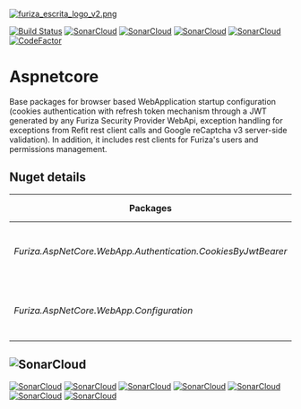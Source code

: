 [![furiza_escrita_logo_v2.png](https://www.imagemhost.com.br/images/2019/03/22/furiza_escrita_logo_v2.png)](https://www.imagemhost.com.br/image/Ybsqy)

[![Build Status](https://dev.azure.com/ivanborges/Furiza/_apis/build/status/ivanborges.furiza-aspnetcore-webapp)](https://dev.azure.com/ivanborges/Furiza/_build/latest?definitionId=4)
[![SonarCloud](https://sonarcloud.io/api/project_badges/measure?project=ivanborges_furiza-aspnetcore-webapp&metric=alert_status)](https://sonarcloud.io/dashboard?id=ivanborges_furiza-aspnetcore-webapp)
[![SonarCloud](https://sonarcloud.io/api/project_badges/measure?project=ivanborges_furiza-aspnetcore-webapp&metric=sqale_rating)](https://sonarcloud.io/dashboard?id=ivanborges_furiza-aspnetcore-webapp)
[![SonarCloud](https://sonarcloud.io/api/project_badges/measure?project=ivanborges_furiza-aspnetcore-webapp&metric=reliability_rating)](https://sonarcloud.io/dashboard?id=ivanborges_furiza-aspnetcore-webapp)
[![SonarCloud](https://sonarcloud.io/api/project_badges/measure?project=ivanborges_furiza-aspnetcore-webapp&metric=security_rating)](https://sonarcloud.io/dashboard?id=ivanborges_furiza-aspnetcore-webapp)
[![CodeFactor](https://www.codefactor.io/repository/github/ivanborges/furiza-aspnetcore-webapp/badge)](https://www.codefactor.io/repository/github/ivanborges/furiza-aspnetcore-webapp)

# Aspnetcore
Base packages for browser based WebApplication startup configuration (cookies authentication with refresh token mechanism through a JWT generated by any Furiza Security Provider WebApi, exception handling for exceptions from Refit rest client calls and Google reCaptcha v3 server-side validation). In addition, it includes rest clients for Furiza's users and permissions management.

## Nuget details
|Packages|Version & Downloads|
|---------------------------|:---:|
|*Furiza.AspNetCore.WebApp.Authentication.CookiesByJwtBearer*|[![NuGet Version and Downloads count](https://buildstats.info/nuget/Furiza.AspNetCore.WebApp.Authentication.CookiesByJwtBearer)](https://www.nuget.org/packages/Furiza.AspNetCore.WebApp.Authentication.CookiesByJwtBearer)|
|*Furiza.AspNetCore.WebApp.Configuration*|[![NuGet Version and Downloads count](https://buildstats.info/nuget/Furiza.AspNetCore.WebApp.Configuration)](https://www.nuget.org/packages/Furiza.AspNetCore.WebApp.Configuration)|

## ![SonarCloud](https://sonarcloud.io/images/project_badges/sonarcloud-white.svg)

[![SonarCloud](https://sonarcloud.io/api/project_badges/measure?project=ivanborges_furiza-aspnetcore-webapp&metric=ncloc)](https://sonarcloud.io/dashboard?id=ivanborges_furiza-aspnetcore-webapp)
[![SonarCloud](https://sonarcloud.io/api/project_badges/measure?project=ivanborges_furiza-aspnetcore-webapp&metric=coverage)](https://sonarcloud.io/dashboard?id=ivanborges_furiza-aspnetcore-webapp)
[![SonarCloud](https://sonarcloud.io/api/project_badges/measure?project=ivanborges_furiza-aspnetcore-webapp&metric=duplicated_lines_density)](https://sonarcloud.io/dashboard?id=ivanborges_furiza-aspnetcore-webapp)
[![SonarCloud](https://sonarcloud.io/api/project_badges/measure?project=ivanborges_furiza-aspnetcore-webapp&metric=sqale_index)](https://sonarcloud.io/dashboard?id=ivanborges_furiza-aspnetcore-webapp)
[![SonarCloud](https://sonarcloud.io/api/project_badges/measure?project=ivanborges_furiza-aspnetcore-webapp&metric=bugs)](https://sonarcloud.io/dashboard?id=ivanborges_furiza-aspnetcore-webapp)
[![SonarCloud](https://sonarcloud.io/api/project_badges/measure?project=ivanborges_furiza-aspnetcore-webapp&metric=vulnerabilities)](https://sonarcloud.io/dashboard?id=ivanborges_furiza-aspnetcore-webapp)
[![SonarCloud](https://sonarcloud.io/api/project_badges/measure?project=ivanborges_furiza-aspnetcore-webapp&metric=code_smells)](https://sonarcloud.io/dashboard?id=ivanborges_furiza-aspnetcore-webapp)
